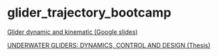 # glider_trajectory_bootcamp

[Glider dynamic and kinematic (Google slides)](https://docs.google.com/presentation/d/1ZoWUVIz8ui_Dn70IyTKe48IgICiGGMTfywm1vR88lHo/edit?usp=sharing)

[UNDERWATER GLIDERS: DYNAMICS, CONTROL AND DESIGN (Thesis)](https://naomi.princeton.edu/wp-content/uploads/sites/744/2021/03/jggraver-thesis-4-11-05.pdf)
